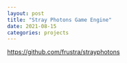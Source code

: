 ```yaml
---
layout: post
title: "Stray Photons Game Engine"
date: 2021-08-15
categories: projects
---
```


<https://github.com/frustra/strayphotons>
